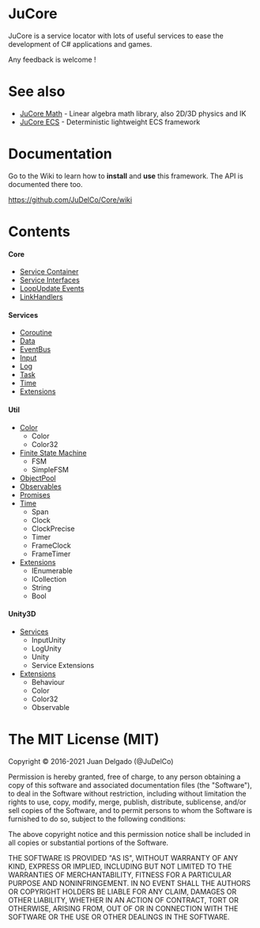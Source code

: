 JuCore
=====================

JuCore is a service locator with lots of useful services to ease the development of C# applications and games.

Any feedback is welcome !


See also
=====================

- [JuCore Math](https://github.com/JuDelCo/CoreMath) - Linear algebra math library, also 2D/3D physics and IK
- [JuCore ECS](https://github.com/JuDelCo/CoreECS) - Deterministic lightweight ECS framework


Documentation
=====================

Go to the Wiki to learn how to **install** and **use** this framework. The API is documented there too.

https://github.com/JuDelCo/Core/wiki


Contents
=====================

#### Core
- [Service Container](https://github.com/JuDelCo/Core/wiki/Usage.Service-Container)
- [Service Interfaces](https://github.com/JuDelCo/Core/wiki/Usage.Services)
- [LoopUpdate Events](https://github.com/JuDelCo/Core/wiki/Usage.LoopUpdate-Events)
- [LinkHandlers](https://github.com/JuDelCo/Core/wiki/Usage.LinkHandlers)

#### Services

- [Coroutine](https://github.com/JuDelCo/Core/wiki/API.Service.Coroutine)
- [Data](https://github.com/JuDelCo/Core/wiki/API.Service.Data)
- [EventBus](https://github.com/JuDelCo/Core/wiki/API.Service.EventBus)
- [Input](https://github.com/JuDelCo/Core/wiki/API.Service.Input)
- [Log](https://github.com/JuDelCo/Core/wiki/API.Service.Log)
- [Task](https://github.com/JuDelCo/Core/wiki/API.Service.Task)
- [Time](https://github.com/JuDelCo/Core/wiki/API.Service.Time)
- [Extensions](https://github.com/JuDelCo/Core/wiki/API.Service.Extensions)

#### Util

- [Color](https://github.com/JuDelCo/Core/wiki/API.Util.Color)
	- Color
	- Color32
- [Finite State Machine](https://github.com/JuDelCo/Core/wiki/API.Util.FSM)
	- FSM
	- SimpleFSM
- [ObjectPool](https://github.com/JuDelCo/Core/wiki/API.Util.ObjectPool)
- [Observables](https://github.com/JuDelCo/Core/wiki/API.Util.Observables)
- [Promises](https://github.com/JuDelCo/Core/wiki/API.Util.Promises)
- [Time](https://github.com/JuDelCo/Core/wiki/API.Util.Time)
	- Span
	- Clock
	- ClockPrecise
	- Timer
	- FrameClock
	- FrameTimer
- [Extensions](https://github.com/JuDelCo/Core/wiki/API.Util.Extensions)
	- IEnumerable
	- ICollection
	- String
	- Bool

#### Unity3D

- [Services](https://github.com/JuDelCo/Core/wiki/API.Unity.Services)
	- InputUnity
	- LogUnity
	- Unity
	- Service Extensions
- [Extensions](https://github.com/JuDelCo/Core/wiki/API.Unity.Util-Extensions)
	- Behaviour
	- Color
	- Color32
	- Observable


The MIT License (MIT)
=====================

Copyright © 2016-2021 Juan Delgado (@JuDelCo)

Permission is hereby granted, free of charge, to any person obtaining a copy
of this software and associated documentation files (the "Software"), to deal
in the Software without restriction, including without limitation the rights
to use, copy, modify, merge, publish, distribute, sublicense, and/or sell
copies of the Software, and to permit persons to whom the Software is
furnished to do so, subject to the following conditions:

The above copyright notice and this permission notice shall be included in
all copies or substantial portions of the Software.

THE SOFTWARE IS PROVIDED "AS IS", WITHOUT WARRANTY OF ANY KIND, EXPRESS OR
IMPLIED, INCLUDING BUT NOT LIMITED TO THE WARRANTIES OF MERCHANTABILITY,
FITNESS FOR A PARTICULAR PURPOSE AND NONINFRINGEMENT. IN NO EVENT SHALL THE
AUTHORS OR COPYRIGHT HOLDERS BE LIABLE FOR ANY CLAIM, DAMAGES OR OTHER
LIABILITY, WHETHER IN AN ACTION OF CONTRACT, TORT OR OTHERWISE, ARISING FROM,
OUT OF OR IN CONNECTION WITH THE SOFTWARE OR THE USE OR OTHER DEALINGS IN
THE SOFTWARE.
